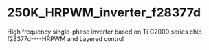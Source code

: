 # 250K_HRPWM_inverter_f28377d
High frequency single-phase inverter based on Ti C2000 series chip f28377d----HRPWM and Layered control
